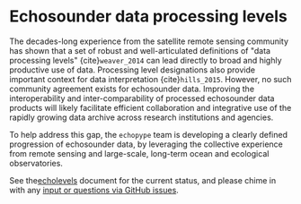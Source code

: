 # Echosounder data processing levels

The decades-long experience from the satellite remote sensing community has shown that a set of robust and well-articulated definitions of "data processing levels" {cite}`weaver_2014` can lead directly to broad and highly productive use of data. Processing level designations also provide important context for data interpretation {cite}`hills_2015`. However, no such community agreement exists for echosounder data. Improving the interoperability and inter-comparability of processed echosounder data products will likely facilitate efficient collaboration and integrative use of the rapidly growing data archive across research institutions and agencies.

To help address this gap, the `echopype` team is developing a clearly defined progression of echosounder data, by leveraging the collective experience from remote sensing and large-scale, long-term ocean and ecological observatories.

See the[echolevels](http://echolevels.readthedocs.io/) document for the current status, and please chime in with any [input or questions via GitHub issues](https://github.com/uw-echospace/data-processing-levels/issues/new).

